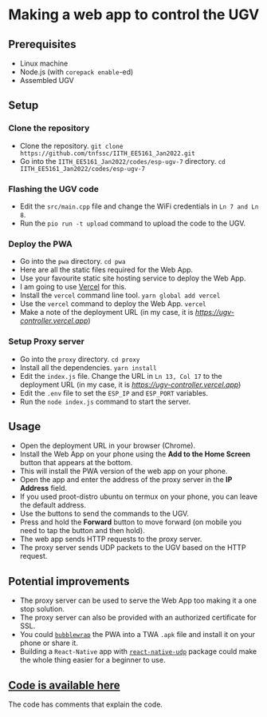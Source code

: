 # Making a web app to control the UGV

## Prerequisites

- Linux machine
- Node.js (with `corepack enable`-ed)
- Assembled UGV

## Setup

### Clone the repository

- Clone the repository. `git clone https://github.com/tnfssc/IITH_EE5161_Jan2022.git`
- Go into the `IITH_EE5161_Jan2022/codes/esp-ugv-7` directory. `cd IITH_EE5161_Jan2022/codes/esp-ugv-7`

### Flashing the UGV code

- Edit the `src/main.cpp` file and change the WiFi credentials in `Ln 7 and Ln 8`.
- Run the `pio run -t upload` command to upload the code to the UGV.

### Deploy the PWA

- Go into the `pwa` directory. `cd pwa`
- Here are all the static files required for the Web App.
- Use your favourite static site hosting service to deploy the Web App.
- I am going to use [Vercel](https://vercel.com/) for this.
- Install the `vercel` command line tool. `yarn global add vercel`
- Use the `vercel` command to deploy the Web App. `vercel`
- Make a note of the deployment URL (in my case, it is _<https://ugv-controller.vercel.app>_)

### Setup Proxy server

- Go into the `proxy` directory. `cd proxy`
- Install all the dependencies. `yarn install`
- Edit the `index.js` file. Change the URL in `Ln 13, Col 17` to the deployment URL (in my case, it is _<https://ugv-controller.vercel.app>_)
- Edit the `.env` file to set the `ESP_IP` and `ESP_PORT` variables.
- Run the `node index.js` command to start the server.

## Usage

- Open the deployment URL in your browser (Chrome).
- Install the Web App on your phone using the **Add to the Home Screen** button that appears at the bottom.
- This will install the PWA version of the web app on your phone.
- Open the app and enter the address of the proxy server in the **IP Address** field.
- If you used proot-distro ubuntu on termux on your phone, you can leave the default address.
- Use the buttons to send the commands to the UGV.
- Press and hold the **Forward** button to move forward (on mobile you need to tap the button and then hold).
- The web app sends HTTP requests to the proxy server.
- The proxy server sends UDP packets to the UGV based on the HTTP request.

## Potential improvements

- The proxy server can be used to serve the Web App too making it a one stop solution.
- The proxy server can also be provided with an authorized certificate for SSL.
- You could [`bubblewrap`](https://github.com/GoogleChromeLabs/bubblewrap) the PWA into a TWA `.apk` file and install it on your phone or share it.
- Building a `React-Native` app with [`react-native-udp`](https://github.com/tradle/react-native-udp) package could make the whole thing easier for a beginner to use.

## [Code is available here](https://github.com/tnfssc/IITH_EE5161_Jan2022/tree/main/codes/esp-ugv-7)

The code has comments that explain the code.
